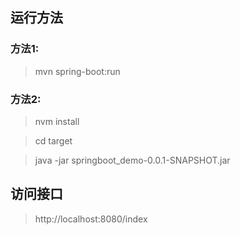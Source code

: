 ## 运行方法
### 方法1:
> mvn spring-boot:run
### 方法2:
> nvm install

> cd target

> java -jar springboot_demo-0.0.1-SNAPSHOT.jar

## 访问接口
> http://localhost:8080/index